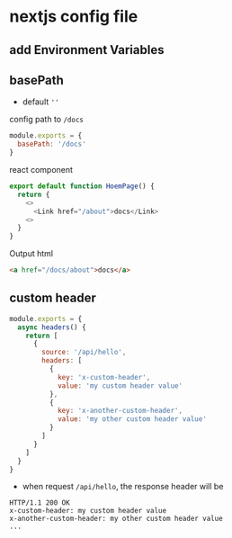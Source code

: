 # nextjs config file

## add Environment Variables

## basePath

- default `''`

config path to `/docs`

```js
module.exports = {
  basePath: '/docs'
}
```

react component

```js
export default function HoemPage() {
  return {
    <>
      <Link href="/about">docs</Link>
    <>
  }
}
```

Output html

```html
<a href="/docs/about">docs</a>
```

## custom header

```js
module.exports = {
  async headers() {
    return [
      {
        source: '/api/hello',
        headers: [
          {
            key: 'x-custom-header',
            value: 'my custom header value'
          },
          {
            key: 'x-another-custom-header',
            value: 'my other custom header value'
          }
        ]
      }
    ]
  }
}
```

- when request `/api/hello`, the response header will be

```
HTTP/1.1 200 OK
x-custom-header: my custom header value
x-another-custom-header: my other custom header value
...
```
